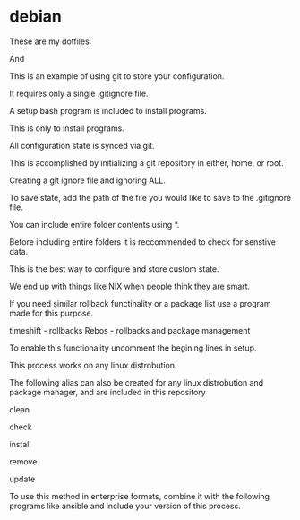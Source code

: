 # debian

These are my dotfiles.

And

This is an example of using git to store your configuration.

It requires only a single .gitignore file.

A setup bash program is included to install programs.

This is only to install programs.

All configuration state is synced via git.

This is accomplished by initializing a git repository in either, home, or root.

Creating a git ignore file and ignoring ALL.

To save state, add the path of the file you would like to save to the .gitignore file.

You can include entire folder contents using *.

Before including entire folders it is reccommended to check for senstive data.

This is the best way to configure and store custom state.

We end up with things like NIX when people think they are smart.

If you need similar rollback functinality or a package list use a program made for this purpose.

timeshift - rollbacks
Rebos - rollbacks and package management

To enable this functionality uncomment the begining lines in setup.

This process works on any linux distrobution.

The following alias can also be created for any linux distrobution and package manager, and are included in this repository

clean

check

install

remove

update

To use this method in enterprise formats, combine it with the following programs like ansible and include your version of this process.



